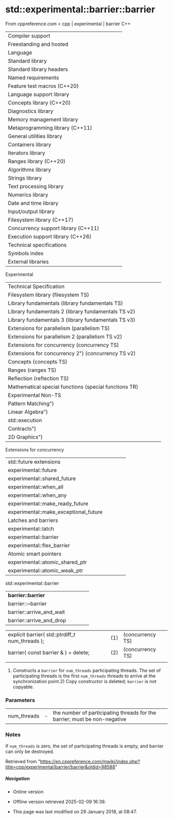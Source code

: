 # std::experimental::barrier::barrier

From cppreference.com
< cpp‎ | experimental‎ | barrier
C++

|  |  |  |  |  |
| --- | --- | --- | --- | --- |
| Compiler support | | | | |
| Freestanding and hosted | | | | |
| Language | | | | |
| Standard library | | | | |
| Standard library headers | | | | |
| Named requirements | | | | |
| Feature test macros (C++20) | | | | |
| Language support library | | | | |
| Concepts library (C++20) | | | | |
| Diagnostics library | | | | |
| Memory management library | | | | |
| Metaprogramming library (C++11) | | | | |
| General utilities library | | | | |
| Containers library | | | | |
| Iterators library | | | | |
| Ranges library (C++20) | | | | |
| Algorithms library | | | | |
| Strings library | | | | |
| Text processing library | | | | |
| Numerics library | | | | |
| Date and time library | | | | |
| Input/output library | | | | |
| Filesystem library (C++17) | | | | |
| Concurrency support library (C++11) | | | | |
| Execution support library (C++26) | | | | |
| Technical specifications | | | | |
| Symbols index | | | | |
| External libraries | | | | |

Experimental

|  |  |  |  |  |
| --- | --- | --- | --- | --- |
| Technical Specification | | | | |
| Filesystem library (filesystem TS) | | | | |
| Library fundamentals (library fundamentals TS) | | | | |
| Library fundamentals 2 (library fundamentals TS v2) | | | | |
| Library fundamentals 3 (library fundamentals TS v3) | | | | |
| Extensions for parallelism (parallelism TS) | | | | |
| Extensions for parallelism 2 (parallelism TS v2) | | | | |
| Extensions for concurrency (concurrency TS) | | | | |
| Extensions for concurrency 2") (concurrency TS v2) | | | | |
| Concepts (concepts TS) | | | | |
| Ranges (ranges TS) | | | | |
| Reflection (reflection TS) | | | | |
| Mathematical special functions (special functions TR) | | | | |
| Experimental Non-TS | | | | |
| Pattern Matching") | | | | |
| Linear Algebra") | | | | |
| std::execution | | | | |
| Contracts") | | | | |
| 2D Graphics") | | | | |

Extensions for concurrency

|  |  |  |  |  |
| --- | --- | --- | --- | --- |
| std::future extensions | | | | |
| experimental::future | | | | |
| experimental::shared_future | | | | |
| experimental::when_all | | | | |
| experimental::when_any | | | | |
| experimental::make_ready_future | | | | |
| experimental::make_exceptional_future | | | | |
| Latches and barriers | | | | |
| experimental::latch | | | | |
| experimental::barrier | | | | |
| experimental::flex_barrier | | | | |
| Atomic smart pointers | | | | |
| experimental::atomic_shared_ptr | | | | |
| experimental::atomic_weak_ptr | | | | |

std::experimental::barrier

|  |  |  |  |  |
| --- | --- | --- | --- | --- |
| ****barrier::barrier**** | | | | |
| barrier::~barrier | | | | |
| barrier::arrive_and_wait | | | | |
| barrier::arrive_and_drop | | | | |

|  |  |  |
| --- | --- | --- |
| explicit barrier( std::ptrdiff_t num_threads ); | (1) | (concurrency TS) |
| barrier( const barrier & ) = delete; | (2) | (concurrency TS) |
|  |  |  |

1) Constructs a `barrier` for `num_threads` participating threads. The set of participating threads is the first `num_threads` threads to arrive at the synchronization point.2) Copy constructor is deleted; `barrier` is not copyable.

### Parameters

|  |  |  |
| --- | --- | --- |
| num_threads | - | the number of participating threads for the barrier; must be non-negative |

### Notes

If `num_threads` is zero, the set of participating threads is empty, and barrier can only be destroyed.

Retrieved from "<https://en.cppreference.com/mwiki/index.php?title=cpp/experimental/barrier/barrier&oldid=98588>"

##### Navigation

- Online version
- Offline version retrieved 2025-02-09 16:39.

- This page was last modified on 29 January 2018, at 08:47.